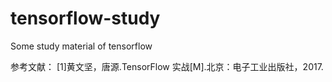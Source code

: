 # tensorflow-study
Some study material of tensorflow

参考文献：
[1]黄文坚，唐源.TensorFlow 实战[M].北京：电子工业出版社，2017.